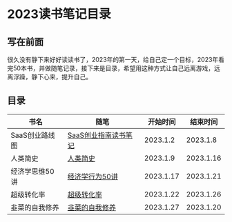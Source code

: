 # 2023读书笔记目录

## 写在前面

很久没有静下来好好读读书了，2023年的第一天，给自己定一个目标，2023年看完50本书，并做随笔记录，接下来是目录，希望用这种方式让自己远离游戏，远离浮躁，静下心来，提升自己。

## 目录

| 书名        | 随笔                             | 开始时间      | 结束时间      |
|-----------|--------------------------------|-----------|-----------|
| SaaS创业路线图 | [SaaS创业指南读书笔记](./SaaS创业路线图.md) | 2023.1.2  | 2023.1.8  |
| 人类简史      | [人类简史](./人类简史.md)              | 2023.1.9  | 2023.1.16 |
| 经济学思维50讲  | [经济学行为50讲](./经济学行为50讲.md)      | 2023.1.17 | 2023.1.21 |
| 超级转化率     | [超级转化率](./超级转化率.md)            | 2023.1.22 | 2023.1.26 |
| 韭菜的自我修养   | [韭菜的自我修养](./韭菜的自我修养.md)        | 2023.1.27 | 2023.1.20 |




